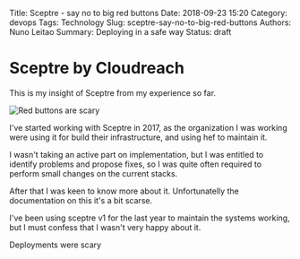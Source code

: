 Title: Sceptre - say no to big red buttons
Date: 2018-09-23 15:20
Category: devops
Tags: Technology
Slug: sceptre-say-no-to-big-red-buttons
Authors: Nuno Leitao
Summary: Deploying in a safe way
Status: draft

# Sceptre by Cloudreach

This is my insight of Sceptre from my experience so far.

![Red buttons are scary]({static}/images/bigredbutton.gif)

I've started working with Sceptre in 2017, as the organization I was working
were using it for build their infrastructure, and using hef to maintain it.

I wasn't taking an active part on implementation, but I was entitled to
identify problems and propose fixes, so I was quite often required to
perform small changes on the current stacks.

After that I was keen to know more about it. Unfortunatelly the
documentation on this it's a bit scarse.

I've been using sceptre v1 for the last year to maintain the systems working,
but I must confess that I wasn't very happy about it.

Deployments were scary
